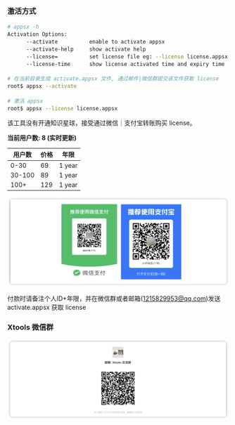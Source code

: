 ### 激活方式
```bash
# appsx -h
Activation Options:
      --activate          enable to activate appsx
      --activate-help     show activate help
      --license=          set license file eg: --license license.appsx
      --license-time      show license activated time and expiry time

# 在当前目录生成 activate.appsx 文件, 通过邮件|微信群提交该文件获取 license
root$ appsx --activate

# 激活 appsx
root$ appsx --license license.appsx
```
该工具没有开通知识星球，接受通过微信｜支付宝转账购买 license。

**当前用户数: 8 (实时更新)**

| 用户数  | 价格  | 年限  |
|--------|------|-------|
| 0-30   | 69  | 1 year |
| 30-100 | 89  | 1 year |
| 100+   | 129 | 1 year |

<img width="1154" alt="image" src="https://github.com/chasingboy/appsx/blob/main/assets/license.png">

付款时请备注个人ID+年限，并在微信群或者邮箱(1215829953@qq.com)发送 activate.appsx 获取 license

### Xtools 微信群
<img width="1154" alt="image" src="https://github.com/chasingboy/appsx/blob/main/assets/xtools.png">
